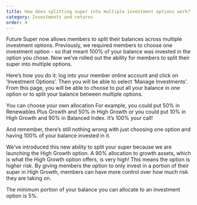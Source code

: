 ```yaml
---
title: How does splitting super into multiple investment options work?
category: Investments and returns
order: 4
---
```

Future Super now allows members to split their balances across multiple investment options. Previously, we required members to choose one investment option - so that meant 100% of your balance was invested in the option you chose. Now we’ve rolled out the ability for members to split their super into multiple options. 

Here’s how you do it: log into your member online account and click on ‘Investment Options’. Then you will be able to select ‘Manage Investments’. From this page, you will be able to choose to put all your balance in one option or to split your balance between multiple options. 

You can choose your own allocation For example, you could put 50% in Renewables Plus Growth and 50% in High Growth or you could put 10% in High Growth and 90% in Balanced Index. It’s 100% your call! 

And remember, there’s still nothing wrong with just choosing one option and having 100% of your balance invested in it.

We’ve introduced this new ability to split your super because we are launching the High Growth option. A 90% allocation to growth assets, which is what the High Growth option offers, is very high! This means the option is higher risk. By giving members the option to only invest in a portion of their super in High Growth, members can have more control over how much risk they are taking on. 

The minimum portion of your balance you can allocate to an investment option is 5%.